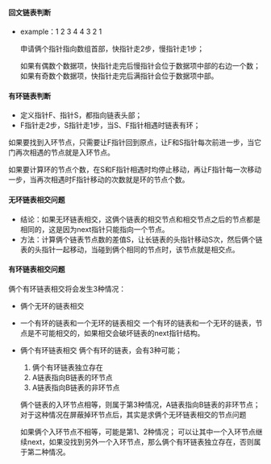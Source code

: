 #### 回文链表判断

- example：1 2 3 4 4 3 2 1

  申请俩个指针指向数组首部，快指针走2步，慢指针走1步；

  如果有偶数个数据项，快指针走完后慢指针会位于数据项中部的右边一个数；如果有奇数个数据项，快指针走完后满指针会位于数据项中部。


#### 有环链表判断

- 定义指针F、指针S，都指向链表头部；
- F指针走2步，S指针走1步，当S、F指针相遇时链表有环；

如果要找到入环节点，只需要让F指针回到原点，让F和S指针每次前进一步，当它门再次相遇的节点就是入环节点。

如果要计算环的节点个数，在S和F指针相遇时均停止移动，再让F指针每一次移动一步，当再次相遇时F指针移动的次数就是环的节点个数。



#### 无环链表相交问题

- 结论：如果无环链表相交，这俩个链表的相交节点和相交节点之后的节点都是相同的，这是因为next指针只能指向一个节点。
- 方法：计算俩个链表节点数的差值S，让长链表的头指针移动S次，然后俩个链表的头指针一起移动，当碰到俩个相同的节点时，该节点就是相交点。



#### 有环链表相交问题

俩个有环链表相交将会发生3种情况：

- 俩个无环的链表相交

- 一个有环的链表和一个无环的链表相交
    一个有环的链表和一个无环的链表，节点是不可能相交的，如果相交会破坏链表的next指针结构。

- 俩个有环链表相交
    俩个有环的链表，会有3种可能；
    1. 俩个有环链表独立存在
    2. A链表指向B链表的环节点
    3. A链表指向B链表的非环节点

    俩个链表的入环节点相等，则属于第3种情况，A链表指向B链表的非环节点；
    对于这种情况在屏蔽掉环节点后，其实是求俩个无环链表相交的节点问题

    如果俩个入环节点不相等，可能是第1、2种情况；
    可以让其中一个入环节点继续next，如果没找到另外一个入环节点，那么俩个有环链表独立存在，否则属于第二种情况。